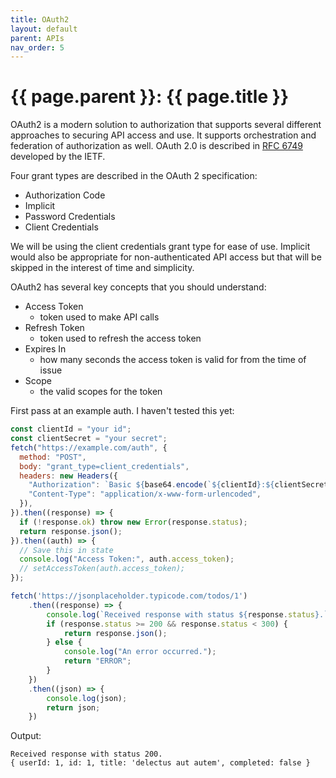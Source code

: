 ```yaml
---
title: OAuth2
layout: default
parent: APIs
nav_order: 5
---
```


# {{ page.parent }}: {{ page.title }}

OAuth2 is a modern solution to authorization that supports several different
approaches to securing API access and use. It supports orchestration and
federation of authorization as well. OAuth 2.0 is described in [RFC
6749](https://datatracker.ietf.org/doc/html/rfc6749.html) developed by the IETF.

Four grant types are described in the OAuth 2 specification:

- Authorization Code
- Implicit
- Password Credentials
- Client Credentials

We will be using the client credentials grant type for ease of use. Implicit
would also be appropriate for non-authenticated API access but that will be
skipped in the interest of time and simplicity.

OAuth2 has several key concepts that you should understand:

- Access Token
  * token used to make API calls
- Refresh Token
  * token used to refresh the access token
- Expires In
  * how many seconds the access token is valid for from the time of issue
- Scope
  * the valid scopes for the token

First pass at an example auth. I haven't tested this yet:

```javascript
const clientId = "your id";
const clientSecret = "your secret";
fetch("https://example.com/auth", {
  method: "POST",
  body: "grant_type=client_credentials",
  headers: new Headers({
    "Authorization": `Basic ${base64.encode(`${clientId}:${clientSecret}`)}`,
    "Content-Type": "application/x-www-form-urlencoded",
  }),
}).then((response) => {
  if (!response.ok) throw new Error(response.status);
  return response.json();
}).then((auth) => {
  // Save this in state
  console.log("Access Token:", auth.access_token);
  // setAccessToken(auth.access_token);
});

```


```typescript
fetch('https://jsonplaceholder.typicode.com/todos/1')
    .then((response) => {
        console.log(`Received response with status ${response.status}.`);
        if (response.status >= 200 && response.status < 300) {
            return response.json();
        } else {
            console.log("An error occurred.");
            return "ERROR";
        }
    })
    .then((json) => {
        console.log(json);
        return json;
    })
```

Output:

```
Received response with status 200.
{ userId: 1, id: 1, title: 'delectus aut autem', completed: false }
```

